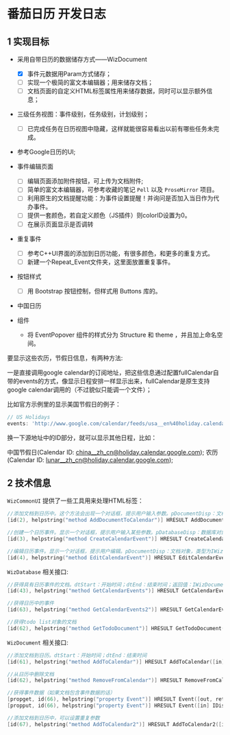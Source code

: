 # 番茄日历 开发日志

## 1 实现目标

* 采用自带日历的数据储存方式——WizDocument
  * [x] 事件元数据用Param方式储存；
  * [ ] 实现一个极简的富文本编辑器；用来储存文档；
  * [ ] 文档页面的自定义HTML标签属性用来储存数据，同时可以显示额外信息；

* 三级任务视图：事件级别，任务级别，计划级别；
  * [ ] 已完成任务在日历视图中隐藏，这样就能很容易看出以前有哪些任务未完成。

* 参考Google日历的UI;

* 事件编辑页面
  * [ ] 编辑页面添加附件按钮，可上传为文档附件;
  * [ ] 简单的富文本编辑器，可参考收藏的笔记 `Pell` 以及 `ProseMirror` 项目。
  * [ ] 利用原生的文档提醒功能：为事件设置提醒！并询问是否加入当日作为代办事件。
  * [ ] 提供一套颜色，若自定义颜色（JS插件）则colorID设置为0。
  * [ ] 在展示页面显示是否调转

* 重复事件
  * [ ] 参考C++UI界面的添加到日历功能，有很多颜色，和更多的重复方式。
  * [ ] 新建一个Repeat_Event文件夹，这里面放置重复事件。

* 按钮样式
  * [ ] 用 Bootstrap 按钮控制，但样式用 Buttons 库的。

* 中国日历

* 组件
  * 将 EventPopover 组件的样式分为 Structure 和 theme ，并且加上命名空间。

要显示这些农历，节假日信息，有两种方法:

一是直接调用google calendar的订阅地址，把这些信息通过配置fullCalendar自带的events的方式，像显示日程安排一样显示出来，fullCalendar是原生支持google calendar调用的（不过貌似只能调一个文件）；

比如官方示例里的显示美国节假日的例子：

```JavaScript
// US Holidays
events: 'http://www.google.com/calendar/feeds/usa__en%40holiday.calendar.google.com/public/basic'
```

换一下源地址中的ID部分，就可以显示其他日程，比如：

中国节假日(Calendar ID: china__zh_cn@holiday.calendar.google.com); 
农历(Calendar ID: lunar__zh_cn@holiday.calendar.google.com); 

## 2 技术信息

`WizCommonUI` 提供了一些工具用来处理HTML标签：

```C++
//添加文档到日历中。这个方法会出现一个对话框，提示用户输入参数。pDocumentDisp：文档对象，类型为IWizDocument；pbRet：用户是否点击了确定按钮
[id(2), helpstring("method AddDocumentToCalendar")] HRESULT AddDocumentToCalendar([in] IDispatch* pDocumentDisp, [out,retval] VARIANT_BOOL* pbRet);

//创建一个日历事件。显示一个对话框，提示用户输入某些参数。pDatabaseDisp：数据库对象；dtEvent：事件开始时间；ppDocumentDisp：成功创建事件后，自动生成的文档
[id(3), helpstring("method CreateCalendarEvent")] HRESULT CreateCalendarEvent([in] IDispatch* pDatabaseDisp, [in] DATE dtEvent, [out,retval] IDispatch** ppDocumentDisp);

//编辑日历事件。显示一个对话框，提示用户编辑。pDocumentDisp：文档对象，类型为IWizDocument；pbRet：用户是否点击了确定按钮
[id(4), helpstring("method EditCalendarEvent")] HRESULT EditCalendarEvent([in] IDispatch* pDocumentDisp, [out,retval] VARIANT_BOOL* pbRet);

```

`WizDatabase` 相关接口:

```C++
//获得具有日历事件的文档。dtStart：开始时间；dtEnd：结束时间；返回值：IWizDocumentCollection
[id(43), helpstring("method GetCalendarEvents")] HRESULT GetCalendarEvents([in] DATE dtStart, [in] DATE dtEnd, [out,retval] IDispatch** ppDocumentCollectionDisp);

//获得日历中的事件
[id(63), helpstring("method GetCalendarEvents2")] HRESULT GetCalendarEvents2([in] DATE dtStart, [in] DATE dtEnd, [out,retval] IDispatch** ppEventCollectionDisp);

//获得todo list对象的文档
[id(62), helpstring("method GetTodoDocument")] HRESULT GetTodoDocument([in] DATE dtDate, [out,retval] IDispatch** ppDocumentDisp);

```

`WizDocument` 相关接口:

```C++
//添加文档到日历。dtStart：开始时间；dtEnd：结束时间
[id(61), helpstring("method AddToCalendar")] HRESULT AddToCalendar([in] DATE dtStart, [in] DATE dtEnd, [in] BSTR bstrExtInfo);

//从日历中删除文档
[id(62), helpstring("method RemoveFromCalendar")] HRESULT RemoveFromCalendar(void);

//获得事件数据（如果文档包含事件数据的话）
[propget, id(66), helpstring("property Event")] HRESULT Event([out, retval] IDispatch** pVal);
[propput, id(66), helpstring("property Event")] HRESULT Event([in] IDispatch* newVal);

//添加文档到日历中，可以设置重复参数
[id(67), helpstring("method AddToCalendar2")] HRESULT AddToCalendar2([in] DATE dtStart, [in] DATE dtEnd, [in] BSTR bstrRecurrence, [in] BSTR bstrEndRecurrence, [in] BSTR bstrExtInfo);
```